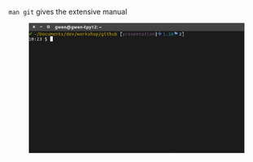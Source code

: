 `man git` gives the extensive manual

<figure class="toggle-figure">
    <span class="toggle-figure__button"></span>
    <img class="toggle-figure__figure" alt="man git" src="img/gif/man-git.gif"/>
</figure>
